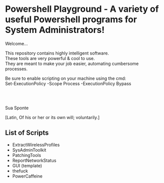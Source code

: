 # Powershell Playground - A variety of useful Powershell programs for System Administrators!

Welcome...

This repository contains highly intelligent software. <br/>
These tools are very powerful & cool to use. <br/>
They are meant to make your job easier, automating cumbersome processes.

Be sure to enable scripting on your machine using the cmd: <br/> 
Set-ExecutionPolicy -Scope Process -ExecutionPolicy Bypass

<br/>
<br/>


Sua Sponte

[Latin, Of his or her or its own will; voluntarily.]

## List of Scripts

- ExtractWirelessProfiles
- SysAdminToolkit
- PatchingTools
- ReportNetworkStatus
- GUI (template)
- thefuck
- PowerCaffeine
